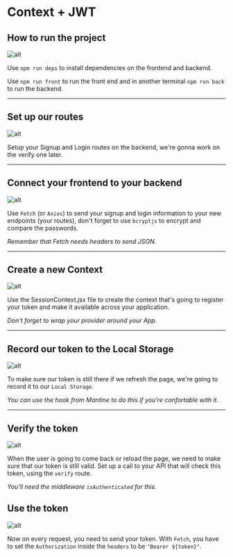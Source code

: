 # Context + JWT

## How to run the project

![alt](https://media.giphy.com/media/1l9I0TV4agZYk0iu0P/giphy.gif)

Use `npm run deps` to install dependencies on the frontend and backend.

Use `npm run front` to run the front end and in another terminal `npm run back` to run the backend.

---

## Set up our routes

![alt](https://media.giphy.com/media/H7rpSYHRyYgamxQNqw/giphy-downsized-large.gif)

Setup your Signup and Login routes on the backend, we're gonna work on the verify one later.

---

## Connect your frontend to your backend

![alt](https://pa1.narvii.com/8446/01092b3af502f9a239dd7e0eede70215d5316921r1-540-240_hq.gif)

Use `Fetch` (or `Axios`) to send your signup and login information to your new endpoints (your routes), don't forget to use `bcryptjs` to encrypt and compare the passwords.

_Remember that Fetch needs headers to send JSON._

---

## Create a new Context

![alt](https://media.giphy.com/media/A80TAOwXasiT10ZoSz/giphy.gif)

Use the SessionContext.jsx file to create the context that's going to register your token and make it available across your application.

_Don't forget to wrap your provider around your App._

---

## Record our token to the Local Storage

![alt](https://media.giphy.com/media/PjJ1XUXFkp6FRA2SrB/giphy.gif)

To make sure our token is still there if we refresh the page, we're going to record it to our `Local Storage`.

_You can use the hook from Mantine to do this if you're confortable with it._

---

## Verify the token

![alt](https://media.giphy.com/media/Ib0bV7GnRE2EXnQb1f/giphy.gif)

When the user is going to come back or reload the page, we need to make sure that our token is still valid. Set up a call to your API that will check this token, using the `verify` route.

_You'll need the middleware `isAuthenticated` for this._

## Use the token

![alt](https://media.giphy.com/media/PkimPOMOVbcMU/giphy.gif)

Now on every request, you need to send your token. With `Fetch`, you have to set the `Authorization` inside the `headers` to be `"Bearer ${token}"`.
